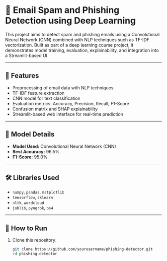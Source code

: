 # 📧 Email Spam and Phishing Detection using Deep Learning

This project aims to detect spam and phishing emails using a Convolutional Neural Network (CNN) combined with NLP techniques such as TF-IDF vectorization. Built as part of a deep learning course project, it demonstrates model training, evaluation, explainability, and integration into a Streamlit-based UI.

---

## 🚀 Features
- Preprocessing of email data with NLP techniques
- TF-IDF feature extraction
- CNN model for text classification
- Evaluation metrics: Accuracy, Precision, Recall, F1-Score
- Confusion matrix and SHAP explainability
- Streamlit-based web interface for real-time prediction

---

## 🧠 Model Details
- **Model Used:** Convolutional Neural Network (CNN)
- **Best Accuracy:** 96.5%
- **F1-Score:** 95.0%

---

## 🛠️ Libraries Used
- `numpy`, `pandas`, `matplotlib`
- `tensorflow`, `sklearn`
- `nltk`, `wordcloud`
- `joblib`, `pyngrok`, `bs4`

---

## 📂 How to Run
1. Clone this repository:
   ```bash
   git clone https://github.com/yourusername/phishing-detector.git
   cd phishing-detector
